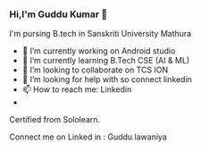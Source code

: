 ### Hi,I'm Guddu Kumar 👋

I'm pursing B.tech in  Sanskriti University Mathura

- 🔭 I’m currently working on Android studio
- 🌱 I’m currently learning B.Tech CSE (AI & ML)
- 👯 I’m looking to collaborate on TCS ION
- 🤔 I’m looking for help with so connect linkedin
- 📫 How to reach me: Linkedin
-

Certified from Sololearn.

Connect me on Linked in : Guddu lawaniya

